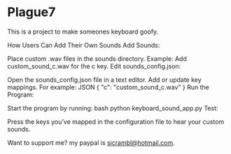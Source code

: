 # Plague7
This is a project to make someones keyboard goofy.

How Users Can Add Their Own Sounds
Add Sounds:

Place custom .wav files in the sounds directory.
Example: Add custom_sound_c.wav for the c key.
Edit sounds_config.json:

Open the sounds_config.json file in a text editor.
Add or update key mappings. For example:
JSON
{
    "c": "custom_sound_c.wav"
}
Run the Program:

Start the program by running:
bash
python keyboard_sound_app.py
Test:

Press the keys you’ve mapped in the configuration file to hear your custom sounds.


Want to support me? my paypal is sjcrambl@hotmail.com.
